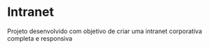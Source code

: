 # Intranet
Projeto desenvolvido com objetivo de criar uma intranet corporativa completa e responsiva
